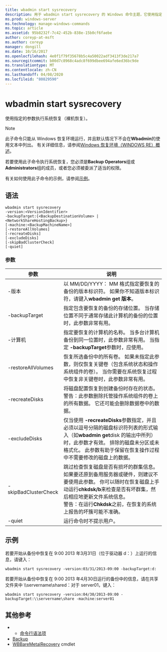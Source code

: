 ```yaml
---
title: wbadmin start sysrecovery
description: 用于 wbadmin start sysrecovery 的 Windows 命令主题，它使用指定的参数执行系统恢复（裸机恢复）。
ms.prod: windows-server
ms.technology: manage-windows-commands
ms.topic: article
ms.assetid: 95b8232f-7c42-452b-838e-15b0cf6faebe
author: coreyp-at-msft
ms.author: coreyp
manager: dongill
ms.date: 10/16/2017
ms.openlocfilehash: 4e0f1f79f35678b5c4a50022adf3413f3de217a7
ms.sourcegitcommit: b00d7c8968c4adc8f699dbee694afe6ed36bc9de
ms.translationtype: MT
ms.contentlocale: zh-CN
ms.lasthandoff: 04/08/2020
ms.locfileid: "80829590"
---
```

# <a name="wbadmin-start-sysrecovery"></a>wbadmin start sysrecovery



使用指定的参数执行系统恢复（裸机恢复）。

> [!NOTE]
> 此子命令只能从 Windows 恢复环境运行，并且默认情况下不会在**Wbadmin**的使用文本中列出。 有关详细信息，请参阅[Windows 恢复环境（WINDOWS RE）概述](https://technet.microsoft.com/library/hh825173.aspx)。

若要使用此子命令执行系统恢复，您必须是**Backup Operators**组或**Administrators**组的成员，或者您必须被委派了适当的权限。

有关如何使用此子命令的示例，请参阅[示例](#BKMK_examples)。

## <a name="syntax"></a>语法

```
wbadmin start sysrecovery
-version:<VersionIdentifier>
-backupTarget:{<BackupDestinationVolume> | <NetworkShareHostingBackup>}
[-machine:<BackupMachineName>]
[-restoreAllVolumes]
[-recreateDisks]
[-excludeDisks]
[-skipBadClusterCheck]
[-quiet]
```

### <a name="parameters"></a>参数

|参数|说明|
|---------|-----------|
|-版本|以 MM/DD/YYYY： MM 格式指定要恢复的备份的版本标识符。 如果你不知道版本标识符，请键入**wbadmin get 版本**。|
|-backupTarget|指定包含要恢复的备份的存储位置。 当存储位置不同于通常存储此计算机的备份的位置时，此参数非常有用。|
|-计算机|指定要恢复的计算机的名称。 当多台计算机备份到同一位置时，此参数非常有用。 当指定 **-backupTarget**参数时，应使用。|
|-restoreAllVolumes|恢复所选备份中的所有卷。 如果未指定此参数，则仅恢复关键卷（包含系统状态和操作系统组件的卷）。 当你需要在系统恢复过程中恢复非关键卷时，此参数非常有用。|
|-recreateDisks|将磁盘配置恢复到创建备份时存在的状态。</br>警告：此参数删除托管操作系统组件的卷上的所有数据。 它还可能会删除数据卷中的数据。|
|-excludeDisks|仅当使用 **-recreateDisks**参数指定，并且必须以逗号分隔的磁盘标识符列表的形式输入（如**wbadmin get**disk 的输出中所列）时，此参数才有效。 排除的磁盘未分区或未格式化。 此参数有助于保留在恢复操作过程中不需要修改的磁盘上的数据。|
|-skipBadClusterCheck|跳过检查恢复磁盘是否有损坏的群集信息。 如果要还原到备用服务器或硬件，则建议不要使用此参数。 你可以随时在恢复磁盘上手动运行**chkdsk/b**来检查是否有坏群集，然后相应地更新文件系统信息。</br>警告：在运行**Chkdsk**之前，在恢复的系统上报告的坏簇可能不准确。|
|-quiet|运行命令时不提示用户。|

## <a name="examples"></a><a name=BKMK_examples></a>示例

若要开始从备份中恢复在 9:00 2013 年3月31日（位于驱动器 d：）上运行的信息，请键入：
```
wbadmin start sysrecovery -version:03/31/2013-09:00 -backupTarget:d:
```
若要开始从备份中恢复在 9:00 2013 年4月30日运行的备份中的信息，请在共享文件夹中 \\\\servername\shared：对于 server01，键入：
```
wbadmin start sysrecovery -version:04/30/2013-09:00 -backupTarget:\\servername\share -machine:server01
```

## <a name="additional-references"></a>其他参考

-   - [命令行语法项](command-line-syntax-key.md)
-   [Backup](wbadmin.md)
-   [WBBareMetalRecovery](https://technet.microsoft.com/library/jj902461.aspx) cmdlet